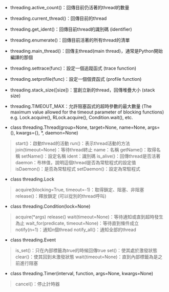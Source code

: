 +   threading.active_count()：回傳目前仍活著的thread的數量
+   threading.current_thread()：回傳目前的thread
+   threading.get_ident()：回傳目前thread的識別碼 (identifier)
+   threading.enumerate()：回傳目前活著的所有thread的清單
+   threading.main_thread()：回傳主thread(main thread)，通常是Python開始編譯的那個
+   threading.settrace(func)：設定一個追蹤函式 (trace function)
+   threading.setprofile(func)：設定一個個資函式 (profile function)
+   threading.stack_size([size])：當創立新的thread，回傳堆疊大小 (stack size)
+   threading.TIMEOUT_MAX：允許阻塞函式的超時參數的最大數量 (The maximum value allowed for the timeout parameter of blocking functions)  e.g. Lock.acquire(), RLock.acquire(), Condition.wait(), etc.

+   class threading.Thread(group=None, target=None, name=None, args=(), kwargs={}, *, daemon=None)
>    start()：啟動thread的活動
>    run()：表示thread活動的方法
>    join(timeout=None)：等待thread終止
>    name：名稱
>    getName()：取得名稱
>    setName()：設定名稱
>    ident：識別碼
>    is_alive()：回傳thread是否活著
>    daemon：布林值，說明這個thread是否為常駐程式的設定值
>    isDaemon()：是否為常駐程式
>    setDaemon()：設定為常駐程式

+   class threading.Lock
>    acquire(blocking=True, timeout=-1)：取得鎖定、阻塞、非阻塞
>    release()：釋放鎖定 (可以從別的thread呼叫)

+   class threading.Condition(lock=None)
>    acquire(*args)
>    release()
>    wait(timeout=None)：等待通知或直到超時發生為止
>    wait_for(predicate, timeout=None)：等待直到條件成立
>    notify(n=1)：通知n個thread
>    notify_all()：通知全部的thread

+   class threading.Event
>    is_set()：只在內部標籤為true的時候回傳true
>    set()：使其處於激發狀態
>    clear()：使其回到未激發狀態
>    wait(timeout=None)：直到內部標籤為是之前進行阻塞

+   class threading.Timer(interval, function, args=None, kwargs=None)
>    cancel()：停止計時器
